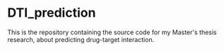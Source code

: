 # DTI_prediction
This is the repository containing the source code for my Master's thesis research, about predicting drug-target interaction.
